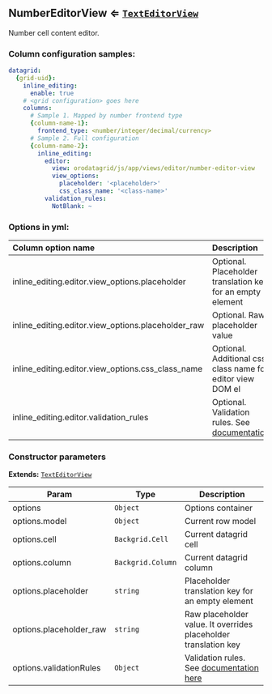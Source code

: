 <a name="module_NumberEditorView"></a>
## NumberEditorView ⇐ <code>[TextEditorView](./text-editor-view.md)</code>
Number cell content editor.

### Column configuration samples:
``` yml
datagrid:
  {grid-uid}:
    inline_editing:
      enable: true
    # <grid configuration> goes here
    columns:
      # Sample 1. Mapped by number frontend type
      {column-name-1}:
        frontend_type: <number/integer/decimal/currency>
      # Sample 2. Full configuration
      {column-name-2}:
        inline_editing:
          editor:
            view: orodatagrid/js/app/views/editor/number-editor-view
            view_options:
              placeholder: '<placeholder>'
              css_class_name: '<class-name>'
          validation_rules:
            NotBlank: ~
```

### Options in yml:

Column option name                                  | Description
:---------------------------------------------------|:-----------
inline_editing.editor.view_options.placeholder      | Optional. Placeholder translation key for an empty element
inline_editing.editor.view_options.placeholder_raw  | Optional. Raw placeholder value
inline_editing.editor.view_options.css_class_name   | Optional. Additional css class name for editor view DOM el
inline_editing.editor.validation_rules | Optional. Validation rules. See [documentation](https://goo.gl/j9dj4Y)

### Constructor parameters

**Extends:** <code>[TextEditorView](./text-editor-view.md)</code>  

| Param | Type | Description |
| --- | --- | --- |
| options | <code>Object</code> | Options container |
| options.model | <code>Object</code> | Current row model |
| options.cell | <code>Backgrid.Cell</code> | Current datagrid cell |
| options.column | <code>Backgrid.Column</code> | Current datagrid column |
| options.placeholder | <code>string</code> | Placeholder translation key for an empty element |
| options.placeholder_raw | <code>string</code> | Raw placeholder value. It overrides placeholder translation key |
| options.validationRules | <code>Object</code> | Validation rules. See [documentation here](https://goo.gl/j9dj4Y) |

